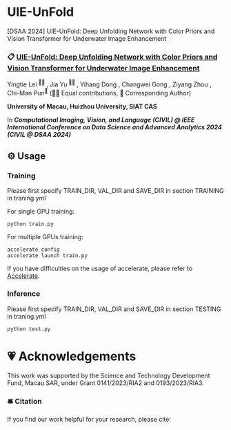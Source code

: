# UIE-UnFold
[DSAA 2024] UIE-UnFold: Deep Unfolding Network with Color Priors and Vision Transformer for Underwater Image Enhancement

### 📋 [UIE-UnFold: Deep Unfolding Network with Color Priors and Vision Transformer for Underwater Image Enhancement](https://arxiv.org/abs/2404.07072)

<div>
<span class="author-block">
  Yingtie Lei<sup> 👨‍💻‍ </sup>
</span>,
  <span class="author-block">
    Jia Yu<sup> 👨‍💻‍ </sup>
  </span>,
  <span class="author-block">
    Yihang Dong
  </span>,
  <span class="author-block">
    Changwei Gong
  </span>,
  <span class="author-block">
    Ziyang Zhou
  </span>,
  <span class="author-block">
  Chi-Man Pun<sup>📮</sup>
</span>
  (👨‍💻‍ Equal contributions, 📮 Corresponding Author)
  </div>

<b>University of Macau, Huizhou University, SIAT CAS</b>

In ***Computational Imaging, Vision, and Language (CIVIL) @ IEEE International Conference on Data Science and Advanced Analytics 2024 (CIVIL @ DSAA 2024)***

## ⚙️ Usage
### Training
Please first specify TRAIN_DIR, VAL_DIR and SAVE_DIR in section TRAINING in traning.yml

For single GPU training:
```
python train.py
```
For multiple GPUs training:
```
accelerate config
accelerate launch train.py
```
If you have difficulties on the usage of accelerate, please refer to <a href="https://github.com/huggingface/accelerate">Accelerate</a>.

### Inference
Please first specify TRAIN_DIR, VAL_DIR and SAVE_DIR in section TESTING in traning.yml
```
python test.py
```

# 💗 Acknowledgements
This work was supported by the Science and Technology Development Fund, Macau SAR, under Grant 0141/2023/RIA2 and 0193/2023/RIA3.

### 🛎 Citation
If you find our work helpful for your research, please cite:
```bib
```
